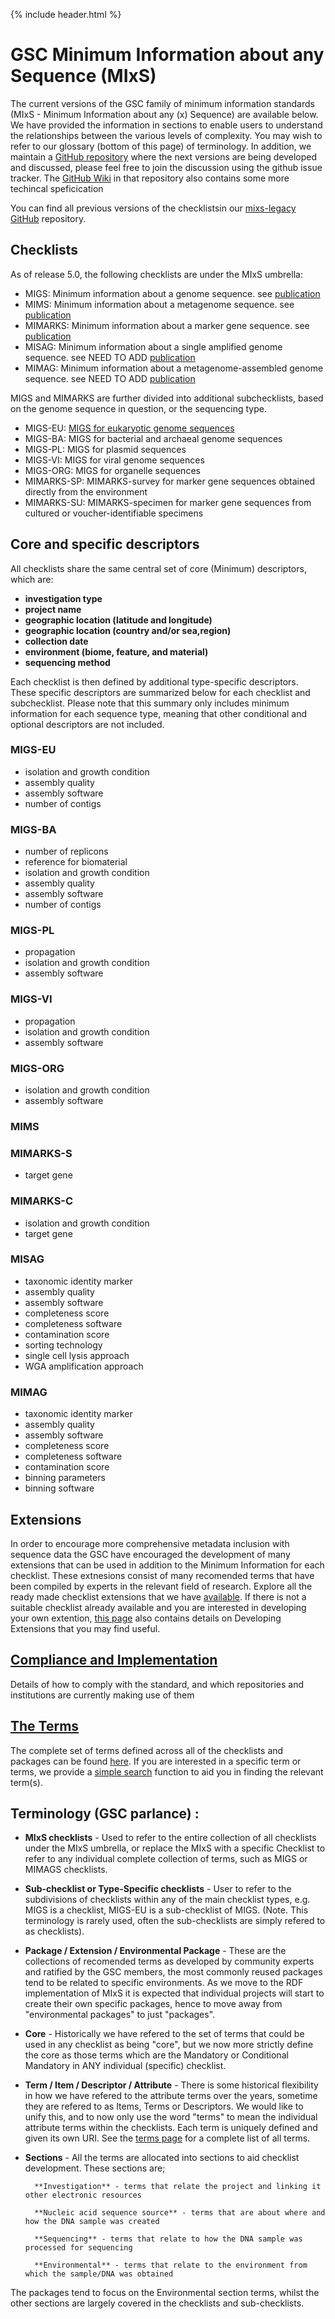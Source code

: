 {% include header.html %}
 
# GSC Minimum Information about any Sequence (MIxS)

The current versions of the GSC family of minimum information standards (MIxS - Minimum Information about any (x) Sequence)
 are available below. We have provided the information in sections to enable users to understand the relationships between the various levels of complexity. You may wish to refer to our glossary (bottom of this page) of terminology. 
In addition, we maintain a [GitHub repository](https://github.com/GenomicsStandardsConsortium/mixs) where the next versions are being developed and discussed, please feel free to join the discussion using the github issue tracker. The [GitHub Wiki](https://github.com/GenomicsStandardsConsortium/mixs/wiki) in that repository also contains some more techincal speficication 

You can find all previous versions of the checklistsin our [mixs-legacy GitHub](https://github.com/GenomicsStandardsConsortium/mixs-legacy) repository.



## Checklists

As of release 5.0, the following checklists are under the MIxS umbrella:
- MIGS: Minimum information about a genome sequence. see [publication](https://pubmed.ncbi.nlm.nih.gov/18464787)
- MIMS: Minimum information about a metagenome sequence. see [publication](https://pubmed.ncbi.nlm.nih.gov/18479204/)
- MIMARKS: Minimum information about a marker gene sequence. see [publication](https://pubmed.ncbi.nlm.nih.gov/21552244/)
- MISAG: Minimum information about a single amplified genome sequence. see NEED TO ADD [publication]()
- MIMAG: Minimum information about a metagenome-assembled genome sequence. see NEED TO ADD [publication]()

MIGS and MIMARKS are further divided into additional subchecklists, based on the genome sequence in question, or the sequencing type.
- MIGS-EU: [MIGS for eukaryotic genome sequences](standards/mig_eu_min.html)
- MIGS-BA: MIGS for bacterial and archaeal genome sequences
- MIGS-PL: MIGS for plasmid sequences
- MIGS-VI: MIGS for viral genome sequences
- MIGS-ORG: MIGS for organelle sequences
- MIMARKS-SP: MIMARKS-survey  for marker gene sequences obtained directly from the environment
- MIMARKS-SU: MIMARKS-specimen for marker gene sequences from cultured or voucher-identifiable specimens


## Core and specific descriptors
All checklists share the same central set of core (Minimum) descriptors, which are:
- **investigation type**
- **project name**
- **geographic location (latitude and longitude)**
- **geographic location (country and/or sea,region)**
- **collection date**
- **environment (biome, feature, and material)**
- **sequencing method**

Each checklist is then defined by additional type-specific descriptors. These specific descriptors are summarized below for each checklist and subchecklist. Please note that this summary only includes minimum information for each sequence type, meaning that other conditional and optional descriptors are not included. 

### MIGS-EU
- isolation and growth condition
- assembly quality
- assembly software
- number of contigs

### MIGS-BA
- number of replicons
- reference for biomaterial
- isolation and growth condition
- assembly quality
- assembly software
- number of contigs

### MIGS-PL
- propagation
- isolation and growth condition
- assembly software

### MIGS-VI
- propagation
- isolation and growth condition
- assembly software

### MIGS-ORG
- isolation and growth condition
- assembly software

### MIMS

### MIMARKS-S
- target gene

### MIMARKS-C
- isolation and growth condition
- target gene

### MISAG
- taxonomic identity marker
- assembly quality
- assembly software
- completeness score
- completeness software
- contamination score 
- sorting technology
- single cell lysis approach
- WGA amplification approach

### MIMAG
- taxonomic identity marker
- assembly quality
- assembly software
- completeness score
- completeness software
- contamination score 
- binning parameters
- binning software


## Extensions
In order to encourage more comprehensive metadata inclusion with sequence data the GSC have encouraged the development of many extensions that can be used in addition to the Minimum Information for each checklist. These extnesions consist of many recomended terms that have been compiled by experts in the relevant field of research. Explore all the ready made checklist extensions that we have [available](/pages/standards/mixs-ext-and-profiles.html).
If there is not a suitable checklist already available and you are interested in developing your own extention, [this page](/pages/standards/mixs-ext-and-profiles.html) also contains details on Developing Extensions that you may find useful.




## [Compliance and Implementation](standards/compliance.html)
Details of how to comply with the standard, and which repositories and institutions are currently making use of them

## [The Terms](standards/all-terms.html)
The complete set of terms defined across all of the checklists and packages can be found [here](standards/all-terms.html).
If you are interested in a specific term or terms, we provide a [simple search](standards/search-terms.html) function to aid you in finding the relevant term(s).


## Terminology (GSC parlance) :

- **MIxS checklists** - Used to refer to the entire collection of all checklists under the MIxS umbrella, or replace the MIxS with a specific Checklist to refer to any individual complete collection of terms, such as MIGS or MIMAGS checklists.

- **Sub-checklist or Type-Specific checklists** - User to refer to the subdivisions of checklists within any of the main checklist types, e.g. MIGS is a checklist, MIGS-EU is a sub-checklist of MIGS. (Note. This terminology is rarely used, often the sub-checklists are simply refered to as checklists).

- **Package / Extension / Environmental Package** - These are the collections of recomended terms as developed by community experts and ratified by the GSC members, the most commonly reused packages tend to be related to specific environments. As we move to the RDF implementation of MIxS it is expected that individual projects will start to create their own specific packages, hence to move away from "environmental packages" to just "packages".

- **Core** - Historically we have refered to the set of terms that could be used in any checklist as being "core", but we now more strictly define the core as those terms which are the Mandatory or Conditional Mandatory in ANY individual (specific) checklist.

- **Term / Item / Descriptor / Attribute** - There is some historical flexibility in how we have refered to the attribute terms over the years, sometime they are refered to as Items, Terms or Descriptors. We would like to unify this, and to now only use the word "terms" to mean the individual attribute terms within the checklists. Each term is uniquely defined and given its own URI. See the [terms page](standards/all-terms.html) for a complete list of all terms.

- **Sections** - All the terms are allocated into sections to aid checklist development. These sections are;

        **Investigation** - terms that relate the project and linking it other electronic resources
		
		**Nucleic acid sequence source** - terms that are about where and how the DNA sample was created
		
		**Sequencing** - terms that relate to how the DNA sample was processed for sequencing
		
		**Environmental** - terms that relate to the environment from which the sample/DNA was obtained
		
The packages tend to focus on the Environmental section terms, whilst the other sections are largely covered in the checklists and sub-checklists.


